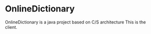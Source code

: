 # OnlineDictionary
OnlineDictionary is a java project based on C/S  architecture
This is the client.
